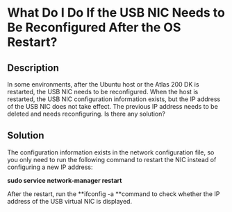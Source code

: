 # What Do I Do If the USB NIC Needs to Be Reconfigured After the OS Restart?<a name="EN-US_TOPIC_0197153490"></a>

## Description<a name="section1369911589264"></a>

In some environments, after the Ubuntu host or the Atlas 200 DK is restarted, the USB NIC needs to be reconfigured. When the host is restarted, the USB NIC configuration information exists, but the IP address of the USB NIC does not take effect. The previous IP address needs to be deleted and needs reconfiguring. Is there any solution?

## Solution<a name="section01939562286"></a>

The configuration information exists in the network configuration file, so you only need to run the following command to restart the NIC instead of configuring a new IP address:

**sudo service network-manager restart**

After the restart, run the  **ifconfig -a **command to check whether the IP address of the USB virtual NIC is displayed.

